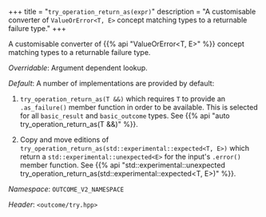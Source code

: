 +++
title = "`try_operation_return_as(expr)`"
description = "A customisable converter of `ValueOrError<T, E>` concept matching types to a returnable failure type."
+++

A customisable converter of {{% api "ValueOrError<T, E>" %}} concept matching types to a returnable failure type.

*Overridable*: Argument dependent lookup.

*Default*: A number of implementations are provided by default:

1. `try_operation_return_as(T &&)` which requires `T` to provide an `.as_failure()` member function in order to be available. This is selected for all `basic_result` and `basic_outcome` types. See {{% api "auto try_operation_return_as(T &&)" %}}.

2. Copy and move editions of `try_operation_return_as(std::experimental::expected<T, E>)` which return a `std::experimental::unexpected<E>` for the input's `.error()` member function. See {{% api "std::experimental::unexpected<E> try_operation_return_as(std::experimental::expected<T, E>)" %}}.

*Namespace*: `OUTCOME_V2_NAMESPACE`

*Header*: `<outcome/try.hpp>`
